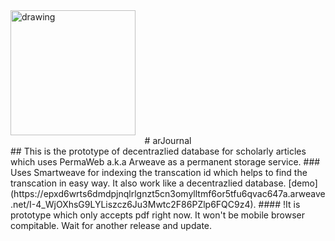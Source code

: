 <img src="https://muuptphz7uqzpuriuqg4ec5c277fjfbw6exnfm3naybsgdmu56va.arweave.net/ZSj5vPn9IZfSKKQNwgui1_5UlDbxLtKzbQYDIw2U76o" alt="drawing" width="200" height="200"/>
<div align="center"># arJournal</div>
## This is the prototype of decentrazlied database for scholarly articles which uses PermaWeb a.k.a Arweave as a permanent storage service.
### Uses Smartweave for indexing the transcation id which helps to find the transcation in easy way. It also work like a decentrazlied database.
[demo](https://epxd6wrts6dmdpjnqlrlgnzt5cn3omylltmf6or5tfu6qvac647a.arweave.net/I-4_WjOXhsG9LYLiszcz6Ju3Mwtc2F86PZlp6FQC9z4).
#### !It is prototype which only accepts pdf right now. It won't be mobile browser compitable. Wait for another release and update.
